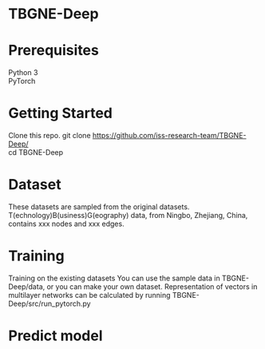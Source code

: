 # TBGNE-Deep

# Prerequisites 
Python 3  
PyTorch  
# Getting Started 
Clone this repo. 
git clone https://github.com/iss-research-team/TBGNE-Deep/  
cd TBGNE-Deep  
# Dataset 
These datasets are sampled from the original datasets. 
T(echnology)B(usiness)G(eography) data, from Ningbo, Zhejiang, China, contains xxx nodes and xxx edges.  
# Training 
Training on the existing datasets 
You can use the sample data in TBGNE-Deep/data, or you can make your own dataset.
Representation of vectors in multilayer networks can be calculated by running TBGNE-Deep/src/run_pytorch.py 


# Predict model

